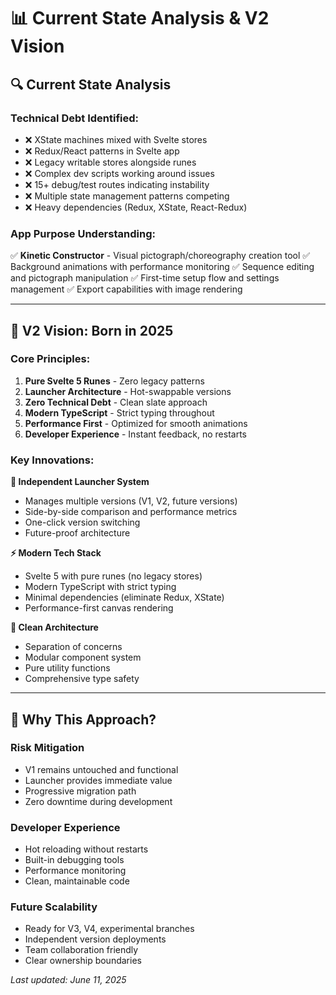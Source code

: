 # 📊 Current State Analysis & V2 Vision

## 🔍 **Current State Analysis**

### **Technical Debt Identified:**
- ❌ XState machines mixed with Svelte stores
- ❌ Redux/React patterns in Svelte app
- ❌ Legacy writable stores alongside runes
- ❌ Complex dev scripts working around issues
- ❌ 15+ debug/test routes indicating instability
- ❌ Multiple state management patterns competing
- ❌ Heavy dependencies (Redux, XState, React-Redux)

### **App Purpose Understanding:**
✅ **Kinetic Constructor** - Visual pictograph/choreography creation tool
✅ Background animations with performance monitoring
✅ Sequence editing and pictograph manipulation
✅ First-time setup flow and settings management
✅ Export capabilities with image rendering

---

## 🎯 **V2 Vision: Born in 2025**

### **Core Principles:**
1. **Pure Svelte 5 Runes** - Zero legacy patterns
2. **Launcher Architecture** - Hot-swappable versions
3. **Zero Technical Debt** - Clean slate approach
4. **Modern TypeScript** - Strict typing throughout
5. **Performance First** - Optimized for smooth animations
6. **Developer Experience** - Instant feedback, no restarts

### **Key Innovations:**

**🚀 Independent Launcher System**
- Manages multiple versions (V1, V2, future versions)
- Side-by-side comparison and performance metrics
- One-click version switching
- Future-proof architecture

**⚡ Modern Tech Stack**
- Svelte 5 with pure runes (no legacy stores)
- Modern TypeScript with strict typing
- Minimal dependencies (eliminate Redux, XState)
- Performance-first canvas rendering

**🎨 Clean Architecture**
- Separation of concerns
- Modular component system
- Pure utility functions
- Comprehensive type safety

---

## 🎯 **Why This Approach?**

### **Risk Mitigation**
- V1 remains untouched and functional
- Launcher provides immediate value
- Progressive migration path
- Zero downtime during development

### **Developer Experience**
- Hot reloading without restarts
- Built-in debugging tools
- Performance monitoring
- Clean, maintainable code

### **Future Scalability**
- Ready for V3, V4, experimental branches
- Independent version deployments
- Team collaboration friendly
- Clear ownership boundaries

*Last updated: June 11, 2025*